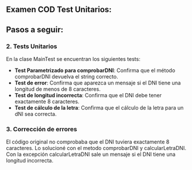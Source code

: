 ## Examen COD Test Unitarios:
## Pasos a seguir:

### 2. Tests Unitarios

En la clase MainTest se encuentran los siguientes tests:
- **Test Parametrizado para comprobarDNI**: Confirma que el método comprobarDNI devuelva el string correcto.
- **Test de error**: Confirma que aparezca un mensaje si el DNI tiene una longitud de menos de 8 caracteres.
- **Test de longitud incorrecta**: Confirma que el DNI debe tener exactamente 8 caracteres.
- **Test de cálculo de la letra**: Confirma que el cálculo de la letra para un dNI sea correcta.

### 3. Corrección de errores  

El código original no comprobaba que el DNI tuviera exactamente 8 caracteres. Lo solucioné con el metodo comprobarDNI y calcularLetraDNI. Con la excepción calcularLetraDNI sale un mensaje si el DNI tiene una longitud incorrecta.

